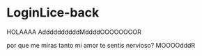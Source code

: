 # LoginLice-back

HOLAAAA AddddddddddMddddOOOOOOOOR


por que me miras tanto mi amor te sentis nervioso? MOOOOdddR